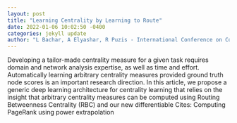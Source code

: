 ```yaml
--- 
layout: post 
title: "Learning Centrality by Learning to Route" 
date: 2022-01-06 10:02:50 -0400 
categories: jekyll update 
author: "L Bachar, A Elyashar, R Puzis - International Conference on Complex Networks and , 2021" 
--- 
```

Developing a tailor-made centrality measure for a given task requires domain and network analysis expertise, as well as time and effort. Automatically learning arbitrary centrality measures provided ground truth node scores is an important research direction. In this article, we propose a generic deep learning architecture for centrality learning that relies on the insight that arbitrary centrality measures can be computed using Routing Betweenness Centrality (RBC) and our new differentiable Cites: Computing PageRank using power extrapolation